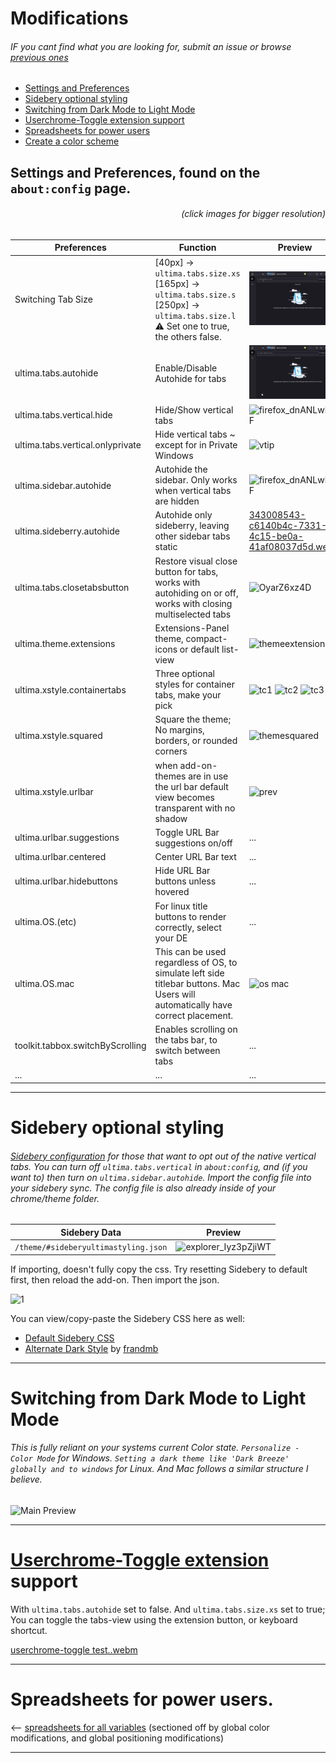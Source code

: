# Modifications
###### IF you cant find what you are looking for, submit an issue or browse [previous ones](https://github.com/soulhotel/FF-ULTIMA/issues?q=is%3Aissue+is%3Aclosed)
- [Settings and Preferences](./Modification.md#settings-and-preferences-found-on-the-aboutconfig-page)
- [Sidebery optional styling](./Modification.md#sidebery-optional-styling)
- [Switching from Dark Mode to Light Mode](./Modification.md#switching-from-dark-mode-to-light-mode)
- [Userchrome-Toggle extension support](./Modification.md#userchrome-toggle-extension-support)
- [Spreadsheets for power users](./Modification.md#spreadsheets-for-power-users)
- [Create a color scheme](https://github.com/soulhotel/FF-ULTIMA/blob/main/doc/New-Color-scheme.md)


## Settings and Preferences, found on the `about:config` page.
###### <p align="right">(click images for bigger resolution)</p>

| Preferences          | Function            | Preview             |
|----------------------------------|---------------------|---------------------|
| Switching Tab Size               |  [40px] -> `ultima.tabs.size.xs` <br> [165px] -> `ultima.tabs.size.s` <br> [250px] -> `ultima.tabs.size.l` <br> :warning: Set one to true, the others false. | ![tabsizechange](preview/tabsizechange.gif) |
| ultima.tabs.autohide             | Enable/Disable Autohide for tabs | ![tabsize](preview/autohideon.gif) |
| ultima.tabs.vertical.hide        | Hide/Show vertical tabs | ![firefox_dnANLwlC7F](https://github.com/soulhotel/FF-ULTIMA/assets/155501797/fd1153a0-95ef-4490-a929-92e0de632804) |
| ultima.tabs.vertical.onlyprivate | Hide vertical tabs ~ except for in Private Windows | ![vtip](https://github.com/soulhotel/FF-ULTIMA/assets/155501797/9f4f4f65-74e3-4a2b-b552-f501429ccb21) |
| ultima.sidebar.autohide          | Autohide the sidebar. Only works when vertical tabs are hidden | ![firefox_dnANLwlC7F](https://github.com/soulhotel/FF-ULTIMA/assets/155501797/fd1153a0-95ef-4490-a929-92e0de632804) |
| ultima.sideberry.autohide          | Autohide only sideberry, leaving other sidebar tabs static | [343008543-c6140b4c-7331-4c15-be0a-41af08037d5d.webm](https://github.com/soulhotel/FF-ULTIMA/assets/155501797/b6412401-afe3-469b-8674-0dbd92ce6708) |
| ultima.tabs.closetabsbutton      | Restore visual close button for tabs, works with autohiding on or off, works with closing multiselected tabs | ![OyarZ6xz4D](https://github.com/soulhotel/FF-ULTIMA/assets/155501797/1c190448-7502-435d-a27e-86f7a96364f3) |
| ultima.theme.extensions          | Extensions-Panel theme, compact-icons or default list-view | ![themeextensions](https://github.com/soulhotel/FF-ULTIMA/assets/155501797/b81bce27-5927-4a0d-9bd5-e970477458d9) |
| ultima.xstyle.containertabs      | Three optional styles for container tabs, make your pick | ![tc1](https://github.com/soulhotel/FF-ULTIMA/assets/155501797/6b867554-6e9c-41a3-9c96-9ebc14d15b42) ![tc2](https://github.com/soulhotel/FF-ULTIMA/assets/155501797/15fb335d-e9fa-402e-83a9-0ddd67581f94) ![tc3](https://github.com/soulhotel/FF-ULTIMA/assets/155501797/afda38b4-5c4b-4093-b98f-63c138af2023) |
| ultima.xstyle.squared            | Square the theme; No margins, borders, or rounded corners | ![themesquared](https://github.com/soulhotel/FF-ULTIMA/assets/155501797/ba858526-3178-462c-9bf0-4be3e4bc9ab0) |
| ultima.xstyle.urlbar | when add-on-themes are in use the url bar default view becomes transparent with no shadow | ![prev](https://github.com/soulhotel/FF-ULTIMA/assets/155501797/6dcf6a31-c5cd-4b34-9885-9cb6022afb02) |
| ultima.urlbar.suggestions | Toggle URL Bar suggestions on/off | ... |
| ultima.urlbar.centered | Center URL Bar text | ... |
| ultima.urlbar.hidebuttons | Hide URL Bar buttons unless hovered | ... |
| ultima.OS.(etc) | For linux title buttons to render correctly, select your DE | ... |
| ultima.OS.mac | This can be used regardless of OS, to simulate left side titlebar buttons. Mac Users will automatically have correct placement. | ![os mac](https://github.com/soulhotel/FF-ULTIMA/assets/155501797/66226d4f-0a10-4c25-be5e-4d244c29ae92) |
| toolkit.tabbox.switchByScrolling | Enables scrolling on the tabs bar, to switch between tabs | ... |
| ... | ... | ... |

---

# Sidebery optional styling
###### [Sidebery configuration](https://github.com/soulhotel/FF-ULTIMA/blob/main/doc/sideberyimport.json) for those that want to opt out of the native vertical tabs. You can turn off `ultima.tabs.vertical` in `about:config`, and (if you want to) then turn on `ultima.sidebar.autohide`. Import the config file into your sidebery sync. The config file is also already inside of your chrome/theme folder.

| Sidebery Data                            | Preview                      |
|------------------------------------------|------------------------------|
| `/theme/#sideberyultimastyling.json` | ![explorer_Iyz3pZjiWT](https://github.com/soulhotel/FF-ULTIMA/assets/155501797/0b73c1d5-7c41-464c-b6a2-839d8485dfdc) |

If importing, doesn't fully copy the css. Try resetting Sidebery to default first, then reload the add-on. Then import the json.

![1](https://github.com/soulhotel/FF-ULTIMA/assets/155501797/3bbc954e-aeba-416b-955e-da5aac9d4446)

You can view/copy-paste the Sidebery CSS here as well:
- [Default Sidebery CSS](https://github.com/soulhotel/FF-ULTIMA/blob/main/doc/style-editor.css)
- [Alternate Dark Style](https://github.com/soulhotel/FF-ULTIMA/blob/main.update.branch/doc/sidebery-alt-dark.css) by [frandmb](https://github.com/frandmb)

---

# Switching from Dark Mode to Light Mode
###### This is fully reliant on your systems current Color state. `Personalize - Color Mode` for Windows. `Setting a dark theme like 'Dark Breeze' globally and to windows` for Linux. And Mac follows a similar structure I believe.

![Main Preview](preview/prev1.gif)

---

# [Userchrome-Toggle extension](https://addons.mozilla.org/en-US/firefox/addon/userchrome-toggle/) support
With `ultima.tabs.autohide` set to false. And `ultima.tabs.size.xs` set to true; You can toggle the tabs-view using the extension button, or keyboard shortcut.

[userchrome-toggle test..webm](https://github.com/soulhotel/FF-ULTIMA/assets/44523955/252b3bae-f1c8-41ad-afa7-1e67d7f441cb)

---

# Spreadsheets for power users.
<-- [spreadsheets for all variables](https://github.com/soulhotel/FF-ULTIMA/blob/main/doc/spreadsheet-all-ultima-variables.md) (sectioned off by global color modifications, and global positioning modifications)

---
<br>



